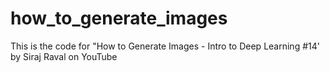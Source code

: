 # how_to_generate_images
This is the code for "How to Generate Images - Intro to Deep Learning #14' by Siraj Raval on YouTube
